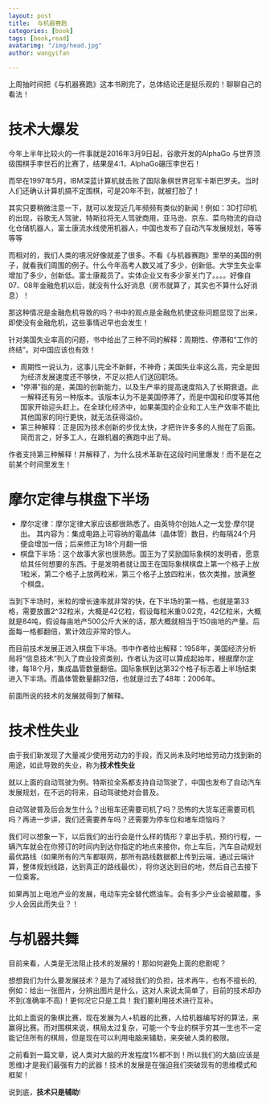 ```yaml
---
layout: post
title:  与机器赛跑
categories: [book]
tags: [book,read]
avatarimg: "/img/head.jpg"
author: wangyifan

---
```


上周抽时间把《与机器赛跑》这本书刷完了，总体结论还是挺乐观的！聊聊自己的看法！

# 技术大爆发

今年上半年比较火的一件事就是2016年3月9日起，谷歌开发的AlphaGo 与世界顶级围棋手李世石的比赛了，结果是4:1，AlphaGo碾压李世石！

而早在1997年5月，IBM深蓝计算机就击败了国际象棋世界冠军卡斯巴罗夫。当时人们还确认计算机搞不定围棋，可是20年不到，就被打脸了！

其实只要稍微注意一下，就可以发现近几年频频有类似的新闻！例如：3D打印机的出现，谷歌无人驾驶，特斯拉将无人驾驶商用，亚马逊、京东、菜鸟物流的自动化仓储机器人，富士康流水线使用机器人，中国也发布了自动汽车发展规划，等等等等

而相对的，我们人类的境况好像就差了很多。不看《与机器赛跑》里举的美国的例子，就看我们周围的例子。什么今年高考人数又减了多少，创新低。大学生失业率增加了多少，创新低。富士康裁员了。实体企业又有多少家关门了。。。。好像自07、08年金融危机以后，就没有什么好消息（房市就算了，其实也不算什么好消息）！

<!-- more -->

那这种情况是金融危机导致的吗？书中的观点是金融危机使这些问题显现了出来，即使没有金融危机，这些事情迟早也会发生！

针对美国失业率高的问题，书中给出了三种不同的解释：周期性、停滞和“工作的终结”。对中国应该也有效！

- 周期性一说认为，这事儿完全不新鲜，不神奇；美国失业率这么高，完全是因为经济发展速度还不够快，不足以把人们送回职场。
- “停滞”指的是，美国的创新能力，以及生产率的提高速度陷入了长期衰退。此一解释还有另一种版本。该版本认为不是美国停滞了，而是中国和印度等其他国家开始迎头赶上。在全球化经济中，如果美国的企业和工人生产效率不能比其他国家的同行更快，就无法获得溢价。
- 第三种解释：正是因为技术创新的步伐太快，才把许许多多的人抛在了后面。简而言之，好多工人，在跟机器的赛跑中出了局。

作者支持第三种解释！并解释了，为什么技术革新在这段时间里爆发！而不是在之前某个时间里发生！

# 摩尔定律与棋盘下半场

- 摩尔定律：摩尔定律大家应该都很熟悉了。由英特尔创始人之一戈登·摩尔提出。 其内容为：集成电路上可容纳的電晶体（晶体管）数目，约每隔24个月便会增加一倍；后来修正为18个月翻一倍
- 棋盘下半场：这个故事大家也很熟悉。国王为了奖励国际象棋的发明者，愿意给其任何想要的东西。于是发明者就让国王在国际象棋棋盘上第一个格子上放1粒米，第二个格子上放两粒米，第三个格子上放四粒米，依次类推，放满整个棋盘。

当到下半场时，米粒的增长速率就非常的快，在下半场的第一格，也就是第33格，需要放置2^32粒米，大概是42亿粒，假设每粒米重0.02克，42亿粒米，大概就是84吨，假设每亩地产500公斤大米的话，那大概就相当于150亩地的产量。后面每一格都翻倍，累计效应非常的惊人。

而目前技术发展正进入棋盘下半场。书中作者给出解释：1958年，美国经济分析局将“信息技术”列入了商业投资类别，作者认为这可以算成起始年，根据摩尔定律，每18个月，集成晶管数量翻倍。国际象棋到达第32个格子标志着上半场结束进入下半场。而晶体管数量翻32倍，也就是过去了48年：2006年。

前面所说的技术的发展就得到了解释。

# 技术性失业

由于我们新发现了大量减少使用劳动力的手段，而又尚未及时地给劳动力找到新的用途，如此导致的失业，称为**技术性失业**

就以上面的自动驾驶为例。特斯拉全系都支持自动驾驶了，中国也发布了自动汽车发展规划，在不远的将来，自动驾驶绝对会普及。

自动驾驶普及后会发生什么？出租车还需要司机了吗？恐怖的大货车还需要司机吗？再进一步讲，我们还需要养车吗？还需要为停车位和堵车烦恼吗？

我们可以想象一下，以后我们的出行会是什么样的情形？拿出手机，预约行程，一辆汽车就会在你预订的时间内到达你指定的地点来接你，你上车后，汽车自动规划最优路线（如果所有的汽车都联网，那所有路线数据都上传到云端，通过云端计算，整体规划线路，达到真正的路线最优），将你送达到目的地，然后自己去接下一位乘客。

如果再加上电池产业的发展，电动车完全替代燃油车。会有多少产业会被颠覆，多少人会因此而失业？！

# 与机器共舞

目前来看，人类是无法阻止技术的发展的！那如何避免上面的悲剧呢？

想想我们为什么要发展技术？是为了减轻我们的负担，技术再牛，也有不擅长的,例如：给出一张图片，分辨出图片是什么，这对人来说太简单了，目前的技术却办不到(准确率不高)！更何况它只是工具！我们要利用技术进行互补。

比如上面说的象棋比赛，现在发展为人+机器的比赛，人给机器编写好的算法，来赢得比赛。而对围棋来说，棋局太过复杂，可能一个专业的棋手穷其一生也不一定能记住所有的棋局，但是现在可以利用电脑来辅助，来突破人类的极限。

之前看到一篇文章，说人类对大脑的开发程度1%都不到！所以我们的大脑(应该是思维)才是我们最强有力的武器！技术的发展是在强迫我们突破现有的思维模式和框架！

说到底，**技术只是辅助**!
